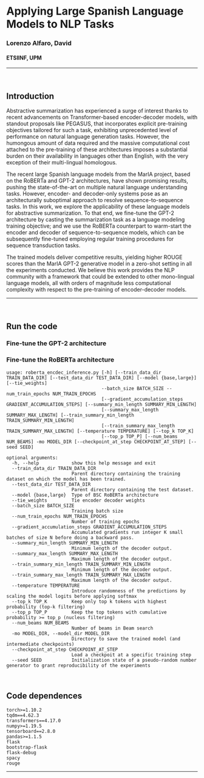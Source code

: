 # Applying Large Spanish Language Models to NLP Tasks

### Lorenzo Alfaro, David

#### ETSIINF, UPM

---

</br>

## Introduction

Abstractive summarization has experienced a surge of interest thanks to recent advancements on Transformer-based encoder-decoder models, with standout proposals like PEGASUS, that incorporates explicit pre-training objectives tailored for such a task, exhibiting unprecedented level of performance on natural language generation tasks. However, the humongous amount of data required and the massive computational cost attached to the pre-training of these architectures imposes a substantial burden on their availability in languages other than English, with the very exception of their multi-lingual homologous.

The recent large Spanish language models from the MarIA project, based on the RoBERTa and GPT-2 architectures, have shown promising results, pushing the state-of-the-art on multiple natural language understanding tasks. However, encoder- and decoder-only systems pose as an architecturally suboptimal approach to resolve sequence-to-sequence tasks. In this work, we explore the applicability of these language models for abstractive summarization. To that end, we fine-tune the GPT-2 architecture by casting the summarization task as a language modeling training objective; and we use the RoBERTa counterpart to warm-start the encoder and decoder of sequence-to-sequence models, which can be subsequently fine-tuned employing regular training procedures for sequence transduction tasks.

The trained models deliver competitive results, yielding higher ROUGE scores than the MarIA GPT-2 generative model in a zero-shot setting in all the experiments conducted. We believe this work provides the NLP community with a framework that could be extended to other mono-lingual language models, all with orders of magnitude less computational complexity with respect to the pre-training of encoder-decoder models.

---

</br>

## Run the code

### Fine-tune the GPT-2 architecture

### Fine-tune the RoBERTa architecture
```
usage: roberta_encdec_inference.py [-h] [--train_data_dir TRAIN_DATA_DIR] [--test_data_dir TEST_DATA_DIR] [--model {base,large}] [--tie_weights]
                                   --batch_size BATCH_SIZE --num_train_epochs NUM_TRAIN_EPOCHS
                                   [--gradient_accumulation_steps GRADIENT_ACCUMULATION_STEPS] [--summary_min_length SUMMARY_MIN_LENGTH]        
                                   [--summary_max_length SUMMARY_MAX_LENGTH] [--train_summary_min_length TRAIN_SUMMARY_MIN_LENGTH]
                                   [--train_summary_max_length TRAIN_SUMMARY_MAX_LENGTH] [--temperature TEMPERATURE] [--top_k TOP_K]
                                   [--top_p TOP_P] [--num_beams NUM_BEAMS] -mo MODEL_DIR [--checkpoint_at_step CHECKPOINT_AT_STEP] [--seed SEED]

optional arguments:
  -h, --help            show this help message and exit
  --train_data_dir TRAIN_DATA_DIR
                        Parent directory containing the training dataset on which the model has been trained.
  --test_data_dir TEST_DATA_DIR
                        Parent directory containing the test dataset.
  --model {base,large}  Type of BSC RoBERTa architecture
  --tie_weights         Tie encoder decoder weights
  --batch_size BATCH_SIZE
                        Training batch size
  --num_train_epochs NUM_TRAIN_EPOCHS
                        Number of training epochs
  --gradient_accumulation_steps GRADIENT_ACCUMULATION_STEPS
                        Accumulated gradients run integer K small batches of size N before doing a backward pass.
  --summary_min_length SUMMARY_MIN_LENGTH
                        Minimum length of the decoder output.
  --summary_max_length SUMMARY_MAX_LENGTH
                        Maximum length of the decoder output.
  --train_summary_min_length TRAIN_SUMMARY_MIN_LENGTH
                        Minimum length of the decoder output.
  --train_summary_max_length TRAIN_SUMMARY_MAX_LENGTH
                        Maximum length of the decoder output.
  --temperature TEMPERATURE
                        Introduce randomness of the predictions by scaling the model logits before applying softmax
  --top_k TOP_K         Keep only top k tokens with highest probability (top-k filtering)
  --top_p TOP_P         Keep the top tokens with cumulative probability >= top_p (nucleus filtering)
  --num_beams NUM_BEAMS
                        Number of beams in Beam search
  -mo MODEL_DIR, --model_dir MODEL_DIR
                        Directory to save the trained model (and intermediate checkpoints)
  --checkpoint_at_step CHECKPOINT_AT_STEP
                        Load a checkpoit at a specific training step
  --seed SEED           Initialization state of a pseudo-random number generator to grant reproducibility of the experiments
```

</br>

## Code dependences
```
torch>=1.10.2
tqdm==4.62.3
transformers==4.17.0
numpy>=1.19.5
tensorboard==2.8.0
pandas>=1.1.5
flask
bootstrap-flask
flask-debug
spacy
rouge
```

---


